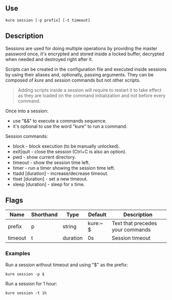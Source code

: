## Use

`kure session [-p prefix] [-t timeout]`

## Description

Sessions are used for doing multiple operations by providing the master password once, it's encrypted and stored inside a locked buffer, decrypted when needed and destroyed right after it.

Scripts can be created in the configuration file and executed inside sessions by using their aliases and, optionally, passing arguments. They can be composed of *kure* and *session* commands but not other scripts.

> Adding scripts inside a session will require to restart it to take effect as they are loaded on the command initialization and not before every command.

Once into a session:
- use "&&" to execute a commands sequence.
- it's optional to use the word "kure" to run a command.

Session commands:
- block - block execution (to be manually unlocked).
- exit|quit - close the session (Ctrl+C is also an option).
- pwd - show current directory.
- timeout - show the session time left.
- timer - run a timer showing the session time left.
- ttadd [duration] - increase/decrease timeout.
- ttset [duration] - set a new timeout.
- sleep [duration] - sleep for x time.

## Flags

| Name | Shorthand | Type | Default | Description |
|------|-----------|------|---------|-------------|
| prefix | p | string | kure:~ $ | Text that precedes your commands |
| timeout | t | duration | 0s | Session timeout |

### Examples

Run a session without timeout and using "$" as the prefix:
```
kure session -p $
```

Run a session for 1 hour:
```
kure session -t 1h
```